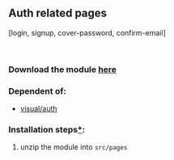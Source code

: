 ## Auth related pages
[login, signup, cover-password, confirm-email]

<br />

### Download the module [here](https://drive.google.com/uc?id=1mAmlawfU1Txd1h10-xcgUKf3Y-ToEhrd&export=download)

### Dependent of:
- [visual/auth](https://github.com/Braint-Tech/template-web/tree/main/components/visual/auth)

### Installation steps[*](https://github.com/Braint-Tech/template-web#installation-steps):
1. unzip the module into `src/pages`